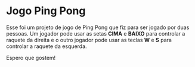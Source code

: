 <h1>Jogo Ping Pong</h1>

Esse foi um projeto de jogo de Ping Pong que fiz para ser jogado por duas pessoas. Um jogador pode usar as setas **CIMA** e **BAIXO** para controlar a raquete da direita e o outro jogador pode usar as teclas **W** e **S** para controlar a raquete da esquerda.

Espero que gostem!
